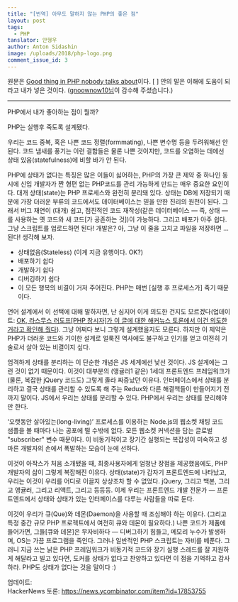 ```yaml
---
title: "[번역] 아무도 말하지 않는 PHP의 좋은 점"
layout: post
tags: 
  - PHP
tanslator: 안형우
author: Anton Sidashin
image: /uploads/2018/php-logo.png
comment_issue_id: 3
---
```


원문은 [Good thing in PHP nobody talks about](http://pixeljets.com/blog/good-thing-in-php-nobody-talks-about/)이다. [ ] 안의 말은 이해에 도움이 되라고 내가 넣은 것이다. ([gnoownow10님](http://gnoownow10.cafe24.com/)이 감수해 주셨습니다.)

----

PHP에서 내가 좋아하는 점이 뭘까?

PHP는 실행후 죽도록 설계됐다.

우리는 코드 중복, 혹은 나쁜 코드 정렬(formmating), 나쁜 변수명 등을 두려워해선 안 된다. 코드 냄새를 풍기는 이런 결함들은 물론 나쁜 것이지만, 코드를 오염하는 데에선 상태 있음(statefulness)에 비할 바가 안 된다.

PHP에 상태가 없다는 특징은 많은 이들이 싫어하는, PHP의 가장 큰 제약 중 하나인 동시에 신입 개발자가 짠 형편 없는 PHP코드를 관리 가능하게 만드는 매우 중요한 요인이다. 대개 상태(state)는 PHP 프로세스와 완전히 분리돼 있다. 상태는 DB에 저장되기 때문에 가장 더러운 부류의 코드에서도 데이터베이스는 믿을 만한 진리의 원천이 된다. 그래서 버그 재연이 (대개) 쉽고, 점진적인 코드 재작성(같은 데이터베이스 — 즉, 상태 — 를 사용하는 옛 코드와 새 코드[가 공존하는 것])이 가능하다. 그리고 배포가 아주 쉽다. 그냥 스크립트를 업로드하면 된다! 개발은? 아, 그냥 이 줄을 고치고 파일을 저장하면 ... 된다! 생각해 보자.

- 상태없음(Stateless) (이게 지금 유행이다. OK?)
- 배포하기 쉽다
- 개발하기 쉽다
- 디버깅하기 쉽다
- 이 모든 행복의 비결이 거저 주어진다. PHP는 매번 [실행 후 프로세스가] 죽기 때문이다.

언어 설계에서 이 선택에 대해 말하자면, 난 심지어 이게 의도한 건지도 모르겠다(업데이트: [OK, 라스무스 러도프[PHP 창시자]가 이 글에 대한 해커뉴스 토론에서 이건 의도한 거라고 확인해 줬다](https://news.ycombinator.com/item?id=17853755)). 그냥 어쩌다 보니 그렇게 설계했을지도 모른다. 하지만 이 제약은 PHP가 더러운 코드와 기이한 설계로 얼룩진 역사에도 불구하고 인기를 얻고 여전히 기술로서 살아 있는 비결이지 싶다.

엄격하게 상태를 분리하는 이 단순한 개념은 JS 세계에선 낯선 것이다. JS 설계에는 그런 것이 없기 때문이다. 이것이 대부분의 (앵귤러1 같은) 1세대 프론트엔드 프레임워크가 (물론, 복잡한 jQuery 코드도) 그렇게 졸라 짜증났던 이유다. 인터페이스에서 상태를 분리하고 결국 상태를 관리할 수 있도록 해 주는 Redux와 다른 해결책들이 만들어지기 전까지 말이다. JS에서 우리는 상태를 분리할 수 있다. PHP에서 우리는 상태를 분리해야만 한다.

‘오랫동안 살아있는(long-living)’ 프로세스를 이용하는 Node.js의 웹소켓 채팅 코드 샘플을 볼 때마다 나는 공포에 떨 수밖에 없다. 모든 웹소켓 커넥션을 담는 글로벌 "subscriber" 변수 때문이다. 이 비동기적이고 장기간 실행되는 복잡성이 미숙하고 성마른 개발자의 손에서 폭발하는 모습이 눈에 선하다.

이것이 아작스가 처음 소개됐을 때, 최종사용자에게 엄청난 장점을 제공했음에도, PHP 개발자의 삶이 그렇게 복잡해진 이유다. 상태(state)가 갑자기 프론트엔드에 나타났고, 우리는 이것이 우리를 어디로 이끌지 상상조차 할 수 없었다. jQuery, 그리고 백본, 그리고 앵귤러, 그리고 리액트, 그리고 등등등. 이제 우리는 프론트엔드 개발 전문가 — 프론트엔드에서 상태와 상태가 있는 인터페이스를 다루는 사람들을 따로 둔다.

이것이 우리가 큐(Que)와 데몬(Daemon)을 사용할 때 조심해야 하는 이유다. (그리고 특정 중간 규모 PHP 프로젝트에서 여전히 큐와 데몬이 필요하다.) 나쁜 코드가 제품에 들어가면, 그들[큐와 데몬]은 무자비하다 — 디버그하기 힘들고, 메모리 누수가 발생하며, OS는 가끔 프로그램을 죽인다. 그러나 일반적인 PHP 스크립트는 자비를 베푼다. 그러니 지금 쓰는 낡은 PHP 프레임워크가 비동기적 코드와 장기 실행 스레드를 잘 지원하게 해달라고 빌고 있다면, 도커를 상태가 없다고 찬양하고 있다면 이 점을 기억하고 감사하라. PHP도 상태가 없다는 것을 말이다 :)

업데이트:   
HackerNews 토론: <https://news.ycombinator.com/item?id=17853755>

